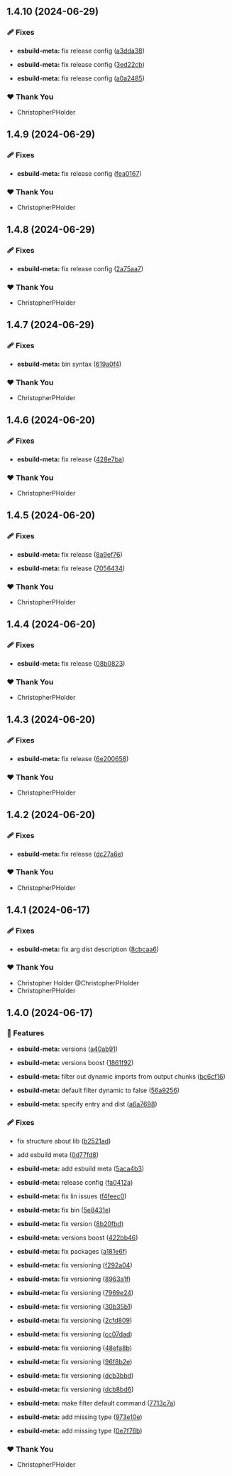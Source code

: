 ## 1.4.10 (2024-06-29)


### 🩹 Fixes

- **esbuild-meta:** fix release config ([a3dda38](https://github.com/ChristopherPHolder/app-speed/commit/a3dda38))

- **esbuild-meta:** fix release config ([3ed22cb](https://github.com/ChristopherPHolder/app-speed/commit/3ed22cb))

- **esbuild-meta:** fix release config ([a0a2485](https://github.com/ChristopherPHolder/app-speed/commit/a0a2485))


### ❤️  Thank You

- ChristopherPHolder

## 1.4.9 (2024-06-29)


### 🩹 Fixes

- **esbuild-meta:** fix release config ([fea0167](https://github.com/ChristopherPHolder/app-speed/commit/fea0167))


### ❤️  Thank You

- ChristopherPHolder

## 1.4.8 (2024-06-29)


### 🩹 Fixes

- **esbuild-meta:** fix release config ([2a75aa7](https://github.com/ChristopherPHolder/app-speed/commit/2a75aa7))


### ❤️  Thank You

- ChristopherPHolder

## 1.4.7 (2024-06-29)


### 🩹 Fixes

- **esbuild-meta:** bin syntax ([619a0f4](https://github.com/ChristopherPHolder/app-speed/commit/619a0f4))


### ❤️  Thank You

- ChristopherPHolder

## 1.4.6 (2024-06-20)


### 🩹 Fixes

- **esbuild-meta:** fix release ([428e7ba](https://github.com/ChristopherPHolder/app-speed/commit/428e7ba))


### ❤️  Thank You

- ChristopherPHolder

## 1.4.5 (2024-06-20)


### 🩹 Fixes

- **esbuild-meta:** fix release ([8a9ef76](https://github.com/ChristopherPHolder/app-speed/commit/8a9ef76))

- **esbuild-meta:** fix release ([7056434](https://github.com/ChristopherPHolder/app-speed/commit/7056434))


### ❤️  Thank You

- ChristopherPHolder

## 1.4.4 (2024-06-20)


### 🩹 Fixes

- **esbuild-meta:** fix release ([08b0823](https://github.com/ChristopherPHolder/app-speed/commit/08b0823))


### ❤️  Thank You

- ChristopherPHolder

## 1.4.3 (2024-06-20)


### 🩹 Fixes

- **esbuild-meta:** fix release ([6e200658](https://github.com/ChristopherPHolder/app-speed/commit/6e200658))


### ❤️  Thank You

- ChristopherPHolder

## 1.4.2 (2024-06-20)


### 🩹 Fixes

- **esbuild-meta:** fix release ([dc27a6e](https://github.com/ChristopherPHolder/app-speed/commit/dc27a6e))


### ❤️  Thank You

- ChristopherPHolder

## 1.4.1 (2024-06-17)


### 🩹 Fixes

- **esbuild-meta:** fix arg dist description ([8cbcaa6](https://github.com/ChristopherPHolder/app-speed/commit/8cbcaa6))


### ❤️  Thank You

- Christopher Holder @ChristopherPHolder
- ChristopherPHolder

## 1.4.0 (2024-06-17)


### 🚀 Features

- **esbuild-meta:** versions ([a40ab91](https://github.com/ChristopherPHolder/app-speed/commit/a40ab91))

- **esbuild-meta:** versions boost ([1861f92](https://github.com/ChristopherPHolder/app-speed/commit/1861f92))

- **esbuild-meta:** filter out dynamic imports from output chunks ([bc6cf16](https://github.com/ChristopherPHolder/app-speed/commit/bc6cf16))

- **esbuild-meta:** default filter dynamic to false ([56a9256](https://github.com/ChristopherPHolder/app-speed/commit/56a9256))

- **esbuild-meta:** specify entry and dist ([a6a7698](https://github.com/ChristopherPHolder/app-speed/commit/a6a7698))


### 🩹 Fixes

- fix structure about lib ([b2521ad](https://github.com/ChristopherPHolder/app-speed/commit/b2521ad))

- add esbuild meta ([0d77fd8](https://github.com/ChristopherPHolder/app-speed/commit/0d77fd8))

- **esbuild-meta:** add esbuild meta ([5aca4b3](https://github.com/ChristopherPHolder/app-speed/commit/5aca4b3))

- **esbuild-meta:** release config ([fa0412a](https://github.com/ChristopherPHolder/app-speed/commit/fa0412a))

- **esbuild-meta:** fix lin issues ([f4feec0](https://github.com/ChristopherPHolder/app-speed/commit/f4feec0))

- **esbuild-meta:** fix bin ([5e8431e](https://github.com/ChristopherPHolder/app-speed/commit/5e8431e))

- **esbuild-meta:** fix version ([8b20fbd](https://github.com/ChristopherPHolder/app-speed/commit/8b20fbd))

- **esbuild-meta:** versions boost ([422bb46](https://github.com/ChristopherPHolder/app-speed/commit/422bb46))

- **esbuild-meta:** fix packages ([a181e6f](https://github.com/ChristopherPHolder/app-speed/commit/a181e6f))

- **esbuild-meta:** fix versioning ([f292a04](https://github.com/ChristopherPHolder/app-speed/commit/f292a04))

- **esbuild-meta:** fix versioning ([8963a1f](https://github.com/ChristopherPHolder/app-speed/commit/8963a1f))

- **esbuild-meta:** fix versioning ([7969e24](https://github.com/ChristopherPHolder/app-speed/commit/7969e24))

- **esbuild-meta:** fix versioning ([30b35b1](https://github.com/ChristopherPHolder/app-speed/commit/30b35b1))

- **esbuild-meta:** fix versioning ([2cfd809](https://github.com/ChristopherPHolder/app-speed/commit/2cfd809))

- **esbuild-meta:** fix versioning ([cc07dad](https://github.com/ChristopherPHolder/app-speed/commit/cc07dad))

- **esbuild-meta:** fix versioning ([48efa8b](https://github.com/ChristopherPHolder/app-speed/commit/48efa8b))

- **esbuild-meta:** fix versioning ([96f8b2e](https://github.com/ChristopherPHolder/app-speed/commit/96f8b2e))

- **esbuild-meta:** fix versioning ([dcb3bbd](https://github.com/ChristopherPHolder/app-speed/commit/dcb3bbd))

- **esbuild-meta:** fix versioning ([dcb8bd6](https://github.com/ChristopherPHolder/app-speed/commit/dcb8bd6))

- **esbuild-meta:** make filter default command ([7713c7a](https://github.com/ChristopherPHolder/app-speed/commit/7713c7a))

- **esbuild-meta:** add missing type ([973e10e](https://github.com/ChristopherPHolder/app-speed/commit/973e10e))

- **esbuild-meta:** add missing type ([0e7f76b](https://github.com/ChristopherPHolder/app-speed/commit/0e7f76b))


### ❤️  Thank You

- ChristopherPHolder